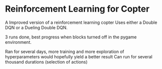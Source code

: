 # Reinforcement Learning for Copter

A Improved version of a reinforcement learning copter
Uses either a Double DQN or a Dueling Double DQN.


3 runs done, best progress when blocks turned off in the pygame environment.


Ran for several days, more training and more exploration of hyperparameters would hopefully yield a better result
Can run for several thousand durations (selection of actions) 
